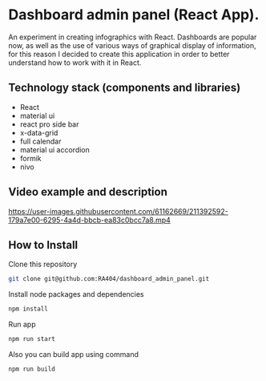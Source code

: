 # Dashboard admin panel (React App). 

An experiment in creating infographics with React. Dashboards are popular now, as well as the use of various ways of graphical display of information, for this reason I decided to create this application in order to better understand how to work with it in React.

## Technology stack (components and libraries)

- React
- material ui
- react pro side bar
- x-data-grid
- full calendar
- material ui accordion
- formik
- nivo

## Video example and description

https://user-images.githubusercontent.com/61162669/211392592-179a7e00-6295-4a4d-bbcb-ea83c0bcc7a8.mp4

## How to Install

Clone this repository

```sh
git clone git@github.com:RA404/dashboard_admin_panel.git
```

Install node packages and dependencies

```sh
npm install
```

Run app

```sh
npm run start
```

Also you can build app using command

```sh
npm run build
```

